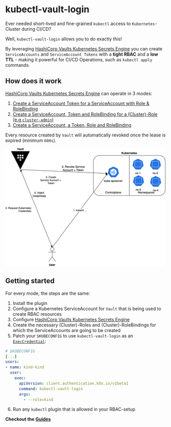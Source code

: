 # kubectl-vault-login
Ever needed short-lived and fine-grained `kubectl` access to `Kubernetes`-Cluster during CI/CD?

Well, `kubectl-vault-login` allows you to do exactly this!

By leveraging [HashiCorp Vaults Kubernetes Secrets Engine](https://developer.hashicorp.com/vault/docs/secrets/kubernetes) you can create `ServiceAccounts` and `ServiceAccount Tokens` with a **tight RBAC** and a **low TTL** - making it powerful for CI/CD Operations, such as `kubectl apply` commands.

## How does it work
[HashiCorp Vaults Kubernetes Secrets Engine](https://developer.hashicorp.com/vault/docs/secrets/kubernetes) can operate in 3 modes:

1. [Create a ServiceAccount Token for a ServiceAccount with Role & RoleBinding](./mode-01.md)
2. [Create a ServiceAccount, Token and RoleBinding for a (Cluster)-Role (e.g `cluster-admin`)](./mode-02.md)
3. [Create a ServiceAccount, a Token, Role and RoleBinding](./mode-03.md)

Every resource created by `Vault` will automatically revoked once the lease is expired (minimum `600s`).

![img](./assets/workflow.svg)

## Getting started
For every mode, the steps are the same:

1. Install the plugin
2. Configure a Kubernetes ServiceAccount for `Vault` that is being used to create RBAC resources
3. Configure [HashiCorp Vaults Kubernetes Secrets Engine](https://developer.hashicorp.com/vault/docs/secrets/kubernetes)
4. Create the necessary (Cluster)-Roles and (Cluster)-RoleBindings for which the ServiceAccounts are going to be created
5. Patch your `$KUBECONFIG` to use `kubectl-vault-login` as an [`ExecCredential`](https://kubernetes.io/docs/reference/config-api/client-authentication.v1beta1/):

```yaml
# $KUBECONFIG
[...]
users:
- name: kind-kind
  user:
    exec:
      apiVersion: client.authentication.k8s.io/v1beta1
      command: kubectl-vault-login
      args:
        - --role=kind
```
6. Run any `kubectl` plugin that is allowed in your RBAC-setup

**Checkout the [Guides](./mode-01.md)**
